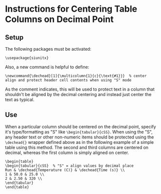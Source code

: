 # Instructions for Centering Table Columns on Decimal Point

## Setup
The following packages must be activated:
```
\usepackage{siunitx}
```

Also, a new command is helpful to define:
```
\newcommand{\dechead}[1]{\multicolumn{1}{c}{\text{#1}}}  % center align and protect header cell contents when using "S" mode
```
As the comment indicates, this will be used to protect text in a column that shouldn't be aligned by the decimal centering and instead just center the text as typical.

## Use
When a particular column should be centered on the decimal point, specify it's type/formatting as "S" like `\begin{tabular}{cSS}`. When using the "S", any header text or other non-numeric items should be protected using the `\dechead{}` wrapper defined above as in the following example of a simple table using this method. The second and third columns are centered on decimal, whereas the first column is simply aligned on center.
```
\begin{table}
\begin{tabular}{cSS}  % "S" = align values by decimal place
Run & \dechead{Temperature (C)} & \dechead{Time (s)} \\
1 & 50.0 & 25.0 \\
2 & 2.50 & 320 \\
\end{tabular}
\end{table}
```
